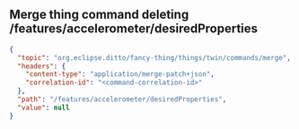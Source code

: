 ## Merge thing command deleting /features/accelerometer/desiredProperties

```json
{
  "topic": "org.eclipse.ditto/fancy-thing/things/twin/commands/merge",
  "headers": {
    "content-type": "application/merge-patch+json",
    "correlation-id": "<command-correlation-id>"
  },
  "path": "/features/accelerometer/desiredProperties",
  "value": null
}
```
